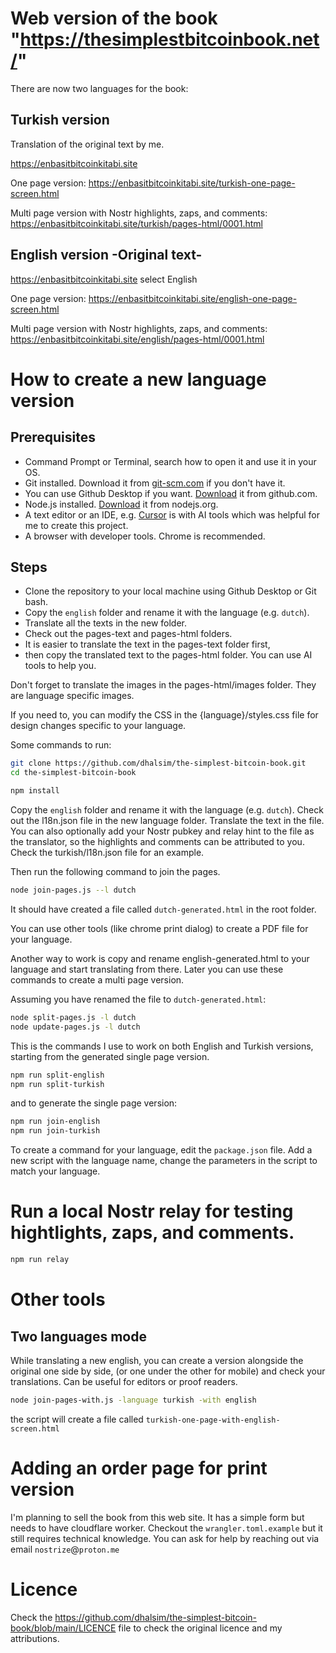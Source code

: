 # Web version of the book "https://thesimplestbitcoinbook.net/"

There are now two languages for the book:

## Turkish version

Translation of the original text by me.

https://enbasitbitcoinkitabi.site

One page version:
https://enbasitbitcoinkitabi.site/turkish-one-page-screen.html

Multi page version with Nostr highlights, zaps, and comments:
https://enbasitbitcoinkitabi.site/turkish/pages-html/0001.html

## English version -Original text-

https://enbasitbitcoinkitabi.site select English

One page version:
https://enbasitbitcoinkitabi.site/english-one-page-screen.html

Multi page version with Nostr highlights, zaps, and comments:
https://enbasitbitcoinkitabi.site/english/pages-html/0001.html

# How to create a new language version

## Prerequisites

- Command Prompt or Terminal, search how to open it and use it in your OS.
- Git installed. Download it from [git-scm.com](https://git-scm.com/) if you don't have it.
- You can use Github Desktop if you want. [Download](https://desktop.github.com/) it from github.com.
- Node.js installed. [Download](https://nodejs.org/) it from nodejs.org.
- A text editor or an IDE, e.g. [Cursor](https://www.cursor.sh/) is with AI tools which was helpful for me to create this project.
- A browser with developer tools. Chrome is recommended.

## Steps

- Clone the repository to your local machine using Github Desktop or Git bash.
- Copy the `english` folder and rename it with the language (e.g. `dutch`).
- Translate all the texts in the new folder.
- Check out the pages-text and pages-html folders.
- It is easier to translate the text in the pages-text folder first,
- then copy the translated text to the pages-html folder. You can use AI tools to help you.

Don't forget to translate the images in the pages-html/images folder. They are language specific images.

If you need to, you can modify the CSS in the {language}/styles.css file for design changes specific to your language.

Some commands to run:

```bash
git clone https://github.com/dhalsim/the-simplest-bitcoin-book.git
cd the-simplest-bitcoin-book
```

```bash
npm install
```

Copy the `english` folder and rename it with the language (e.g. `dutch`).
Check out the l18n.json file in the new language folder. Translate the text in the file.
You can also optionally add your Nostr pubkey and relay hint to the file as the translator, so the highlights and comments can be attributed to you. Check the turkish/l18n.json file for an example.

Then run the following command to join the pages.

```bash
node join-pages.js --l dutch
```

It should have created a file called `dutch-generated.html` in the root folder.

You can use other tools (like chrome print dialog) to create a PDF file for your language.

Another way to work is copy and rename english-generated.html to your language and start translating from there. Later you can use these commands to create a multi page version.

Assuming you have renamed the file to `dutch-generated.html`:

```bash
node split-pages.js -l dutch
node update-pages.js -l dutch
```

This is the commands I use to work on both English and Turkish versions, starting from the generated single page version.

```bash
npm run split-english
npm run split-turkish
```

and to generate the single page version:

```bash
npm run join-english
npm run join-turkish
```

To create a command for your language, edit the `package.json` file. Add a new script with the language name, change the parameters in the script to match your language.

# Run a local Nostr relay for testing hightlights, zaps, and comments.

```bash
npm run relay
```

# Other tools

## Two languages mode

While translating a new english, you can create a version alongside the original one side by side, (or one under the other for mobile) and check your translations. Can be useful for editors or proof readers.

```bash
node join-pages-with.js -language turkish -with english
```

the script will create a file called `turkish-one-page-with-english-screen.html`

# Adding an order page for print version

I'm planning to sell the book from this web site. It has a simple form but needs to have cloudflare worker. Checkout the `wrangler.toml.example` but it still requires technical knowledge. You can ask for help by reaching out via email `nostrize`@`proton.me`

# Licence

Check the https://github.com/dhalsim/the-simplest-bitcoin-book/blob/main/LICENCE file to check the original licence and my attributions.
